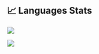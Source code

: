 ## 📈 Languages Stats

![](https://github-profile-summary-cards.vercel.app/api/cards/most-commit-language?username=egorlemeilleur&theme=tokyonight&bg)

![](https://github-profile-summary-cards.vercel.app/api/cards/repos-per-language?username=egorlemeilleur&theme=tokyonight&bg)
